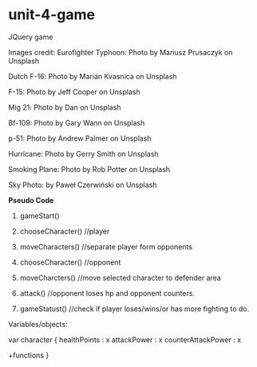 # unit-4-game
JQuery game


Images credit:
Eurofighter Typhoon: Photo by Mariusz Prusaczyk on Unsplash

Dutch F-16: Photo by Marián Kvasnica on Unsplash

F-15: Photo by Jeff Cooper on Unsplash

Mig 21: Photo by Dan on Unsplash

Bf-109: Photo by Gary Wann on Unsplash

p-51: Photo by Andrew Palmer on Unsplash

Hurricane: Photo by Gerry Smith on Unsplash

Smoking Plane: Photo by Rob Potter on Unsplash

Sky Photo: by Paweł Czerwiński on Unsplash


**Pseudo Code**

1. gameStart()

2. chooseCharacter() //player
  
3. moveCharacters() //separate player form opponents

4. chooseCharacter() //opponent

5. moveCharcters() //move selected character to defender area

6. attack() //opponent loses hp and opponent counters.

7. gameStatust()  //check if player loses/wins/or has  more fighting to do.

Variables/objects:

var character {
  healthPoints : x
  attackPower : x
  counterAttackPower : x
  
  +functions
}
